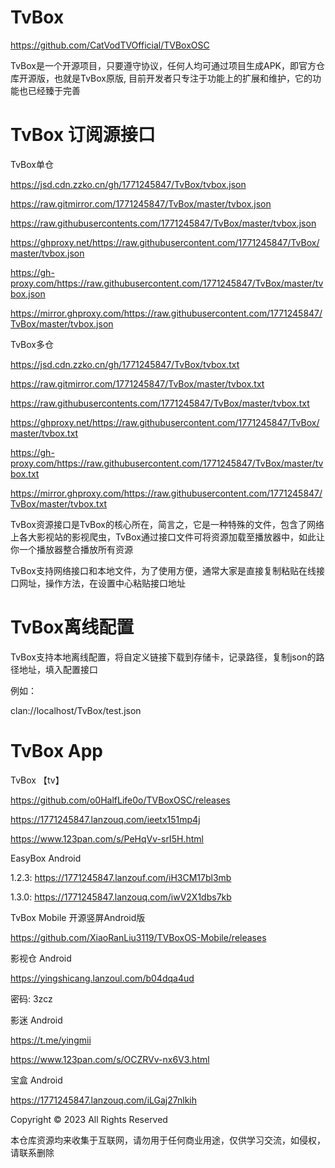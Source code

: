 # TvBox

https://github.com/CatVodTVOfficial/TVBoxOSC

TvBox是一个开源项目，只要遵守协议，任何人均可通过项目生成APK，即官方仓库开源版，也就是TvBox原版, 目前开发者只专注于功能上的扩展和维护，它的功能也已经臻于完善

# TvBox 订阅源接口

TvBox单仓

https://jsd.cdn.zzko.cn/gh/1771245847/TvBox/tvbox.json

https://raw.gitmirror.com/1771245847/TvBox/master/tvbox.json

https://raw.githubusercontents.com/1771245847/TvBox/master/tvbox.json

https://ghproxy.net/https://raw.githubusercontent.com/1771245847/TvBox/master/tvbox.json

https://gh-proxy.com/https://raw.githubusercontent.com/1771245847/TvBox/master/tvbox.json

https://mirror.ghproxy.com/https://raw.githubusercontent.com/1771245847/TvBox/master/tvbox.json

TvBox多仓

https://jsd.cdn.zzko.cn/gh/1771245847/TvBox/tvbox.txt

https://raw.gitmirror.com/1771245847/TvBox/master/tvbox.txt

https://raw.githubusercontents.com/1771245847/TvBox/master/tvbox.txt

https://ghproxy.net/https://raw.githubusercontent.com/1771245847/TvBox/master/tvbox.txt

https://gh-proxy.com/https://raw.githubusercontent.com/1771245847/TvBox/master/tvbox.txt

https://mirror.ghproxy.com/https://raw.githubusercontent.com/1771245847/TvBox/master/tvbox.txt

TvBox资源接口是TvBox的核心所在，简言之，它是一种特殊的文件，包含了网络上各大影视站的影视爬虫，TvBox通过接口文件可将资源加载至播放器中，如此让你一个播放器整合播放所有资源

TvBox支持网络接口和本地文件，为了使用方便，通常大家是直接复制粘贴在线接口网址，操作方法，在设置中心粘贴接口地址

# TvBox离线配置

TvBox支持本地离线配置，将自定义链接下载到存储卡，记录路径，复制json的路径地址，填入配置接口

例如：

clan://localhost/TvBox/test.json

# TvBox App

TvBox 【tv】

https://github.com/o0HalfLife0o/TVBoxOSC/releases

https://1771245847.lanzouq.com/ieetx151mp4j

https://www.123pan.com/s/PeHqVv-srI5H.html

EasyBox  Android

1.2.3: https://1771245847.lanzouf.com/iH3CM17bl3mb

1.3.0: https://1771245847.lanzouq.com/iwV2X1dbs7kb

TvBox Mobile 开源竖屏Android版

https://github.com/XiaoRanLiu3119/TVBoxOS-Mobile/releases

影视仓 Android

https://yingshicang.lanzoul.com/b04dqa4ud

密码: 3zcz

影迷 Android

https://t.me/yingmii

https://www.123pan.com/s/OCZRVv-nx6V3.html

宝盒 Android

https://1771245847.lanzouq.com/iLGaj27nlkih

Copyright © 2023 All Rights Reserved

本仓库资源均来收集于互联网，请勿用于任何商业用途，仅供学习交流，如侵权，请联系删除
